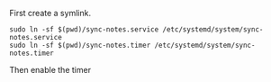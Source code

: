 First create a symlink.

```
sudo ln -sf $(pwd)/sync-notes.service /etc/systemd/system/sync-notes.service
sudo ln -sf $(pwd)/sync-notes.timer /etc/systemd/system/sync-notes.timer
```

Then enable the timer

```

```
